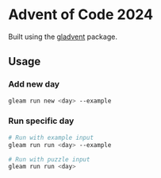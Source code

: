 # Advent of Code 2024

Built using the [gladvent](https://hexdocs.pm/gladvent/) package.

## Usage

### Add new day

```bash
gleam run new <day> --example
```

### Run specific day

```bash
# Run with example input
gleam run run <day> --example

# Run with puzzle input
gleam run run <day>
```
